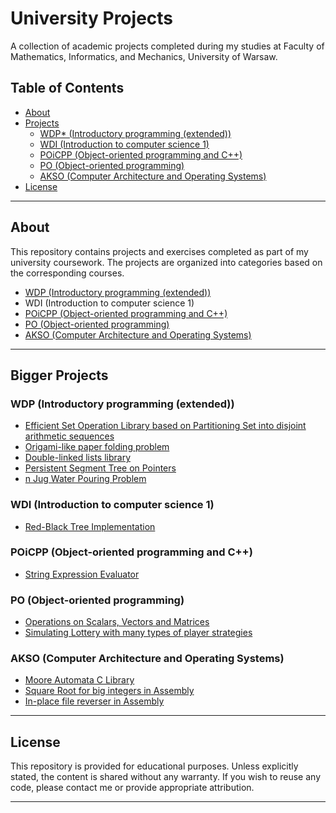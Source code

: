 # University Projects

A collection of academic projects completed during my studies at
Faculty of Mathematics, Informatics, and Mechanics, University of Warsaw.

## Table of Contents

- [About](#about)
- [Projects](#projects)
  - [WDP* (Introductory programming (extended))](#wdp-introductory-programming-extended)
  - [WDI (Introduction to computer science 1)](#wdi-introduction-to-computer-science-1)
  - [POiCPP (Object-oriented programming and C++)](#poicpp-object-oriented-programming-and-c)
  - [PO (Object-oriented programming)](#po-object-oriented-programming)
  - [AKSO (Computer Architecture and Operating Systems)](#akso-computer-architecture-and-operating-systems)
- [License](#license)

---

## About

This repository contains projects and exercises completed as part of my university coursework. The projects are organized into categories based on the corresponding courses.
 - [WDP (Introductory programming (extended))](https://informatorects.uw.edu.pl/en/courses/view?prz_kod=1000-211bWPI)
 - WDI (Introduction to computer science 1)
 - [POiCPP (Object-oriented programming and C++)](https://informatorects.uw.edu.pl/en/courses/view?prz_kod=1000-135POC)
 - [PO (Object-oriented programming)](https://informatorects.uw.edu.pl/en/courses/view?prz_kod=1000-212cPO)
 - [AKSO (Computer Architecture and Operating Systems)](https://informatorects.uw.edu.pl/pl/courses/view?prz_kod=1000-212bAKSO)

---

## Bigger Projects

### WDP (Introductory programming (extended))
 - [Efficient Set Operation Library based on Partitioning Set into disjoint arithmetic sequences](/WDP/lab3/)
 - [Origami-like paper folding problem](/WDP/lab5/)
 - [Double-linked lists library](/WDP/lab6/)
 - [Persistent Segment Tree on Pointers](/WDP/lab7/)
 - [n Jug Water Pouring Problem](/WDP/lab8/)

### WDI (Introduction to computer science 1)
 - [Red-Black Tree Implementation](/WDI/redblacktree)

### POiCPP (Object-oriented programming and C++)
 - [String Expression Evaluator](/POiCPP/projektZal/)

### PO (Object-oriented programming)
 - [Operations on Scalars, Vectors and Matrices](/PO/zad1/wycinanki/)
 - [Simulating Lottery with many types of player strategies](/PO/zad2/totolotek/)

### AKSO (Computer Architecture and Operating Systems)
 - [Moore Automata C Library](/AKSO/zad1/)
 - [Square Root for big integers in Assembly](/AKSO/zad2/)
 - [In-place file reverser in Assembly](/AKSO/zad3/)

---

## License

This repository is provided for educational purposes. Unless explicitly stated, the content is shared without any warranty.
If you wish to reuse any code, please contact me or provide appropriate attribution.

---
